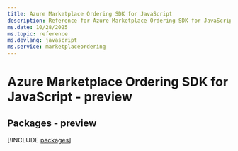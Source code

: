 ```yaml
---
title: Azure Marketplace Ordering SDK for JavaScript
description: Reference for Azure Marketplace Ordering SDK for JavaScript
ms.date: 10/28/2025
ms.topic: reference
ms.devlang: javascript
ms.service: marketplaceordering
---
```

# Azure Marketplace Ordering SDK for JavaScript - preview
## Packages - preview
[!INCLUDE [packages](marketplace-ordering-index.md)]